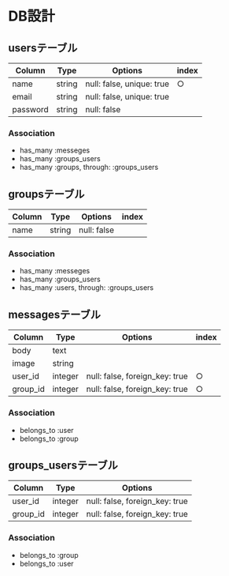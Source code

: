 # DB設計

## usersテーブル
|Column|Type|Options|index|
|------|----|-------|-----|
|name|string|null: false, unique: true|○|
|email|string|null: false, unique: true|
|password|string|null: false|

### Association
- has_many :messeges
- has_many :groups_users
- has_many :groups, through: :groups_users

## groupsテーブル
|Column|Type|Options|index|
|------|----|-------|-----|
|name|string|null: false|

### Association
- has_many :messeges
- has_many :groups_users
- has_many :users, through: :groups_users

## messagesテーブル
|Column|Type|Options|index|
|------|----|-------|-----|
|body|text|
|image|string|
|user_id|integer|null: false, foreign_key: true|○|
|group_id|integer|null: false, foreign_key: true|○|

### Association
- belongs_to :user
- belongs_to :group

## groups_usersテーブル

|Column|Type|Options|
|------|----|-------|
|user_id|integer|null: false, foreign_key: true|
|group_id|integer|null: false, foreign_key: true|

### Association
- belongs_to :group
- belongs_to :user